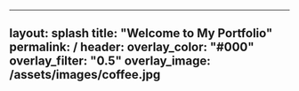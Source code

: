 ---
layout: splash
title: "Welcome to My Portfolio"
permalink: /
header:
  overlay_color: "#000"
  overlay_filter: "0.5"
  overlay_image: /assets/images/coffee.jpg
  ---
